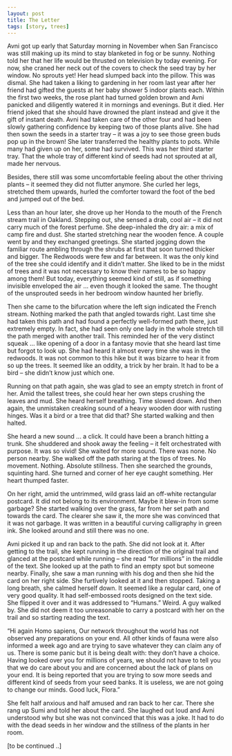 ```yaml
---
layout: post
title: The Letter
tags: [story, trees]
---
```


Avni got up early that Saturday morning in November when San Francisco was still making up its mind to stay blanketed in fog or be sunny. Nothing told her that her life would be thrusted on television by today evening. For now, she craned her neck out of the covers to check the seed tray by her window. No sprouts yet! Her head slumped back into the pillow. This was dismal. She had taken a liking to gardening in her room last year after her friend had gifted the guests at her baby shower 5 indoor plants each. Within the first two weeks, the rose plant had turned golden brown and Avni panicked and diligently watered it in mornings and evenings. But it died. Her friend joked that she should have drowned the plant instead and give it the gift of instant death. Avni had taken care of the other four and had been slowly gathering confidence by keeping two of those plants alive. She had then sown the seeds in a starter tray – it was a joy to see those green buds pop up in the brown! She later transferred the healthy plants to pots. While many had given up on her, some had survived. This was her third starter tray. That the whole tray of different kind of seeds had not sprouted at all, made her nervous. 

Besides, there still was some uncomfortable feeling about the other thriving plants – it seemed they did not flutter anymore. She curled her legs, stretched them upwards, hurled the comforter toward the foot of the bed and jumped out of the bed.

Less than an hour later, she drove up her Honda to the mouth of the French stream trail in Oakland. Stepping out, she sensed a drab, cool air – it did not carry much of the forest perfume. She deep-inhaled the dry air: a mix of camp fire and dust. She started stretching near the wooden fence. A couple went by and they exchanged greetings. She started jogging down the familiar route ambling through the shrubs at first that soon turned thicker and bigger. The Redwoods were few and far between. It was the only kind of the tree she could identify and it didn’t matter. She liked to be in the midst of trees and it was not necessary to know their names to be so happy among them! But today, everything seemed kind of still, as if something invisible enveloped the air … even though it looked the same. The thought of the unsprouted seeds in her bedroom window haunted her briefly.

Then she came to the bifurcation where the left sign indicated the French stream. Nothing marked the path that angled towards right. Last time she had taken this path and had found a perfectly well-formed path there, just extremely empty. In fact, she had seen only one lady in the whole stretch till the path merged with another trail. This reminded her of the very distinct squeak … like opening of a door in a fantasy movie that she heard last time but forgot to look up. She had heard it almost every time she was in the redwoods. It was not common to this hike but it was bizarre to hear it from so up the trees. It seemed like an oddity, a trick by her brain. It had to be a bird – she didn’t know just which one.

Running on that path again, she was glad to see an empty stretch in front of her. Amid the tallest trees, she could hear her own steps crushing the leaves and mud. She heard herself breathing. Time slowed down. And then again, the unmistaken creaking sound of a heavy wooden door with rusting hinges. Was it a bird or a tree that did that? She started walking and then halted.

She heard a new sound ... a click. It could have been a branch hitting a trunk. She shuddered and shook away the feeling – it felt orchestrated with purpose. It was so vivid! She waited for more sound. There was none. No person nearby. She walked off the path staring at the tips of trees. No movement. Nothing. Absolute stillness. Then she searched the grounds, squinting hard. She turned and corner of her eye caught something. Her heart thumped faster.

On her right, amid the untrimmed, wild grass laid an off-white rectangular postcard. It did not belong to its environment. Maybe it blew-in from some garbage? She started walking over the grass, far from her set path and towards the card. The clearer she saw it, the more she was convinced that it was not garbage. It was written in a beautiful curving calligraphy in green ink. She looked around and still there was no one.

Avni picked it up and ran back to the path. She did not look at it. After getting to the trail, she kept running in the direction of the original trail and glanced at the postcard while running – she read “for millions” in the middle of the text. She looked up at the path to find an empty spot but someone nearby. Finally, she saw a man running with his dog and then she hid the card on her right side. She furtively looked at it and then stopped. Taking a long breath, she calmed herself down. It seemed like a regular card, one of very good quality. It had self-embossed roots designed on the text side. She flipped it over and it was addressed to “Humans.” Weird. A guy walked by. She did not deem it too unreasonable to carry a postcard with her on the trail and so starting reading the text.

“Hi again Homo sapiens,
Our network throughout the world has not observed any preparations on your end. All other kinds of fauna were also informed a week ago and are trying to save whatever they can claim any of us. There is some panic but it is being dealt with: they don’t have a choice. Having looked over you for millions of years, we should not have to tell you that we do care about you and are concerned about the lack of plans on your end. It is being reported that you are trying to sow more seeds and different kind of seeds from your seed banks. It is useless, we are not going to change our minds.
Good luck,
Flora.”

She felt half anxious and half amused and ran back to her car. There she rang up Sumi and told her about the card. She laughed out loud and Avni understood why but she was not convinced that this was a joke. It had to do with the dead seeds in her window and the stillness of the plants in her room.

[to be continued ..]
